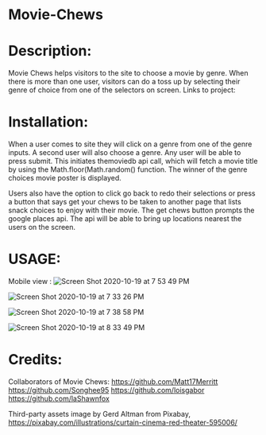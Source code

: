 # Movie-Chews

# Description:

 Movie Chews helps visitors to the site to choose a movie by genre. When there is more than one user, visitors can do a toss up by selecting their genre of choice from one of the selectors on screen. 
Links to project:

# Installation:
 When a user comes to site they will click on a genre from one of the genre inputs.
 A second user will also choose a genre. Any user will be able to press submit. This initiates themoviedb api call, which will fetch a movie title by using the Math.floor(Math.random() function. The winner of the genre choices movie poster is displayed.

Users also have the option to click go back to redo their selections or press a button that says get your chews to be taken to another page that lists snack choices to enjoy with their  movie. The get chews button prompts the google places api. The api will be able to bring up locations nearest the users on the screen.


# USAGE:
 Mobile view :
 ![Screen Shot 2020-10-19 at 7 53 49 PM](https://user-images.githubusercontent.com/68311688/96524620-c6f6b600-1246-11eb-88c5-88cda6999b8a.png)
 
 ![Screen Shot 2020-10-19 at 7 33 26 PM](https://user-images.githubusercontent.com/68311688/96524837-54d2a100-1247-11eb-8dea-ee1f8470871b.png)

![Screen Shot 2020-10-19 at 7 38 58 PM](https://user-images.githubusercontent.com/68311688/96524762-23f26c00-1247-11eb-9388-15b4ec1f922e.png)

![Screen Shot 2020-10-19 at 8 33 49 PM](https://user-images.githubusercontent.com/68311688/96526026-7a14de80-124a-11eb-9965-f7133a3be835.png)

# Credits:

 Collaborators of Movie Chews:
  https://github.com/Matt17Merritt
  https://github.com/Songhee95
  https://github.com/loisgabor
  https://github.com/laShawnfox

  Third-party assets image by Gerd Altman from Pixabay,  https://pixabay.com/illustrations/curtain-cinema-red-theater-595006/
